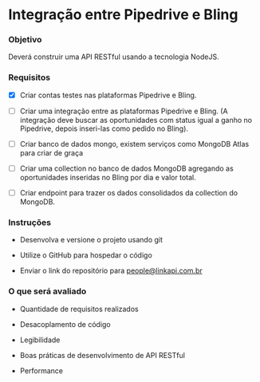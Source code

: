 # Integração entre Pipedrive e Bling

### Objetivo

Deverá construir uma API RESTful usando a tecnologia NodeJS.


### Requisitos

- [x] Criar contas testes nas plataformas Pipedrive e Bling.

- [ ] Criar uma integração entre as plataformas Pipedrive e Bling. (A integração deve buscar as oportunidades com status igual a ganho no Pipedrive, depois inseri-las como pedido no Bling).

- [ ] Criar banco de dados mongo, existem serviços como MongoDB Atlas para criar de graça

- [ ] Criar uma collection no banco de dados MongoDB agregando as oportunidades inseridas no Bling por dia e valor total.

- [ ] Criar endpoint para trazer os dados consolidados da collection do MongoDB.


### Instruções

- Desenvolva e versione o projeto usando git

- Utilize o GitHub para hospedar o código

- Enviar o link do repositório para people@linkapi.com.br


### O que será avaliado

- Quantidade de requisitos realizados

- Desacoplamento de código

- Legibilidade

- Boas práticas de desenvolvimento de API RESTful

- Performance

